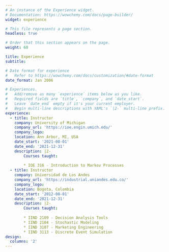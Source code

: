 ```yaml
---
# An instance of the Experience widget.
# Documentation: https://wowchemy.com/docs/page-builder/
widget: experience

# This file represents a page section.
headless: true

# Order that this section appears on the page.
weight: 60

title: Experience
subtitle:

# Date format for experience
#   Refer to https://wowchemy.com/docs/customization/#date-format
date_format: Jan 2006

# Experiences.
#   Add/remove as many `experience` items below as you like.
#   Required fields are `title`, `company`, and `date_start`.
#   Leave `date_end` empty if it's your current employer.
#   Begin multi-line descriptions with YAML's `|2-` multi-line prefix.
experience:
  - title: Instructor
    company: University of Michigan
    company_url: 'https://ioe.engin.umich.edu/'
    company_logo: 
    location: Ann Arbor, MI, USA
    date_start: '2021-08-01'
    date_end: '2021-12-31'
    description: |2-
        Courses taught:
        
        * IOE 316 - Introduction to Markov Processes
  - title: Instructor
    company: Universidad de Los Andes
    company_url: 'https://industrial.uniandes.edu.co/'
    company_logo: 
    location: Bogota, Colombia
    date_start: '2012-08-01'
    date_end: '2021-12-31'
    description: |2-
        Courses taught:
        
        * IIND 2109 - Decision Analysis Tools
	    * IIND 2104 - Stochastic Modeling
	    * IIND 3107 - Marketing Engineering
	    * IIND 3113 - Discrete Event Simulation
design:
  columns: '2'
---
```

